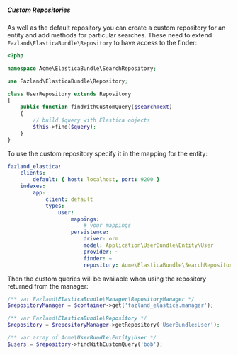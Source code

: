 ##### Custom Repositories

As well as the default repository you can create a custom repository for an entity and add
methods for particular searches. These need to extend `Fazland\ElasticaBundle\Repository` to have
access to the finder:

```php
<?php

namespace Acme\ElasticaBundle\SearchRepository;

use Fazland\ElasticaBundle\Repository;

class UserRepository extends Repository
{
    public function findWithCustomQuery($searchText)
    {
        // build $query with Elastica objects
        $this->find($query);
    }
}
```

To use the custom repository specify it in the mapping for the entity:

```yaml
fazland_elastica:
    clients:
        default: { host: localhost, port: 9200 }
    indexes:
        app:
            client: default
            types:
                user:
                    mappings:
                        # your mappings
                    persistence:
                        driver: orm
                        model: Application\UserBundle\Entity\User
                        provider: ~
                        finder: ~
                        repository: Acme\ElasticaBundle\SearchRepository\UserRepository
```

Then the custom queries will be available when using the repository returned from the manager:

```php
/** var Fazland\ElasticaBundle\Manager\RepositoryManager */
$repositoryManager = $container->get('fazland_elastica.manager');

/** var Fazland\ElasticaBundle\Repository */
$repository = $repositoryManager->getRepository('UserBundle:User');

/** var array of Acme\UserBundle\Entity\User */
$users = $repository->findWithCustomQuery('bob');
```
